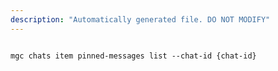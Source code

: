```yaml
---
description: "Automatically generated file. DO NOT MODIFY"
---
```


```cli

mgc chats item pinned-messages list --chat-id {chat-id}

```